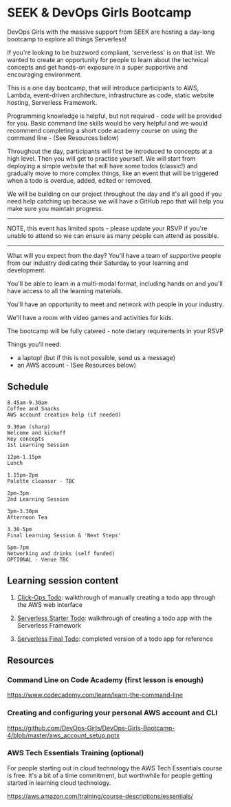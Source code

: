 # SEEK & DevOps Girls Bootcamp

DevOps Girls with the massive support from SEEK are hosting a day-long bootcamp
to explore all things Serverless!

If you're looking to be buzzword compliant, 'serverless' is on that list. We
wanted to create an opportunity for people to learn about the technical concepts
and get hands-on exposure in a super supportive and encouraging environment.

This is a one day bootcamp, that will introduce participants to AWS, Lambda,
event-driven architecture, infrastructure as code, static website hosting,
Serverless Framework.

Programming knowledge is helpful, but not required - code will be provided for
you. Basic command line skills would be very helpful and we would recommend
completing a short code academy course on using the command line - (See
Resources below)

Throughout the day, participants will first be introduced to concepts at a high
level. Then you will get to practise yourself. We will start from deploying a
simple website that will have some todos (classic!) and gradually move to more
complex things, like an event that will be triggered when a todo is overdue,
added, edited or removed.

We will be building on our project throughout the day and it's all good if you
need help catching up because we will have a GitHub repo that will help you make
sure you maintain progress.

---

NOTE, this event has limited spots - please update your RSVP if you're unable to
attend so we can ensure as many people can attend as possible.

---

What will you expect from the day? You'll have a team of supportive people from
our industry dedicating their Saturday to your learning and development.

You'll be able to learn in a multi-modal format, including hands on and you'll
have access to all the learning materials.

You'll have an opportunity to meet and network with people in your industry.

We'll have a room with video games and activities for kids.

The bootcamp will be fully catered - note dietary requirements in your RSVP

Things you'll need:

- a laptop! (but if this is not possible, send us a message)
- an AWS account - (See Resources below)

## Schedule

```plaintext
8.45am-9.30am
Coffee and Snacks
AWS account creation help (if needed)

9.30am (sharp)
Welcome and kickoff
Key concepts
1st Learning Session

12pm-1.15pm
Lunch

1.15pm-2pm
Palette cleanser - TBC

2pm-3pm
2nd Learning Session

3pm-3.30pm
Afternoon Tea

3.30-5pm
Final Learning Session & 'Next Steps'

5pm-7pm
Networking and drinks (self funded)
OPTIONAL - Venue TBC
```

## Learning session content

1. [Click-Ops Todo](clickops-todo): walkthrough of manually creating a todo app
   through the AWS web interface

1. [Serverless Starter Todo](serverless-starter-todo): walkthrough of creating a
   todo app with the Serverless Framework

1. [Serverless Final Todo](serverless-final-todo): completed version of a todo
   app for reference

## Resources

### Command Line on Code Academy (first lesson is enough)

<https://www.codecademy.com/learn/learn-the-command-line>

### Creating and configuring your personal AWS account and CLI

<https://github.com/DevOps-Girls/DevOps-Girls-Bootcamp-4/blob/master/aws_account_setup.pptx>

### AWS Tech Essentials Training (optional)

For people starting out in cloud technology the AWS Tech Essentials course is
free. It's a bit of a time commitment, but worthwhile for people getting
started in learning cloud technology.

<https://aws.amazon.com/training/course-descriptions/essentials/>

